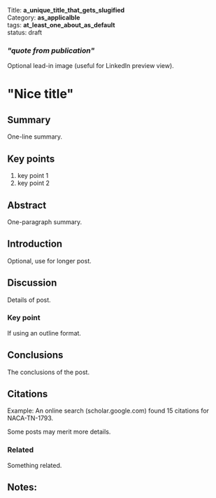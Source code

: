 Title: __a_unique_title_that_gets_slugified__  
Category: __as_applicalble__    
tags: __at_least_one_about_as_default__  
status: draft

### _"quote from publication"_  

Optional lead-in image (useful for LinkedIn preview view).  

# "Nice title"

## Summary
One-line summary.  

## Key points

1. key point 1  
2. key point 2  

## Abstract

One-paragraph summary.  
    
## Introduction  

Optional, use for longer post. 
    
## Discussion  

Details of post.

### Key point  

If using an outline format.  

## Conclusions  

The conclusions of the post.  

## Citations

Example: An online search (scholar.google.com) found 15 citations for NACA-TN-1793.  

Some posts may merit more details.  

### Related

Something related.  

## Notes: 

[^1]: Kline, Dwight B.: Investigation of Meteorological Conditions Associated with Aircraft Icing in Layer-Type Clouds for 1947-48 Winter. NACA-TN-1793, 1949.  
